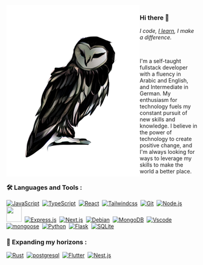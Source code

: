 <img align="left" src="assets/owl.png" width="350px" height="450px">

### Hi there 👋

_I code, [I learn](https://www.linkedin.com/pulse/advantages-learning-new-skills-silky-s-mehrotra), I make a difference._

<br/>

I'm a self-taught fullstack developer with a fluency in Arabic and English, and Intermediate in German. My enthusiasm for technology fuels my constant pursuit of new skills and knowledge. I believe in the power of technology to create positive change, and I'm always looking for ways to leverage my skills to make the world a better place.

### :hammer_and_wrench: Languages and Tools :

<div>
  <a href="https://javascript.info/"><img src="https://cdn.jsdelivr.net/gh/devicons/devicon@latest/icons/javascript/javascript-original.svg" alt="JavaScript" height="40" width="40" /></a>&nbsp;
  <a href="https://www.typescriptlang.org/"><img src="https://cdn.jsdelivr.net/gh/devicons/devicon@latest/icons/typescript/typescript-plain.svg" alt="TypeScript" height="40" width="40" /></a>&nbsp;
  <a href="https://reactjs.org/"><img src="https://cdn.jsdelivr.net/gh/devicons/devicon@latest/icons/react/react-original.svg" alt="React" height="40" width="40" /></a>&nbsp;
  <a href="https://tailwindcss.com/"><img src="https://cdn.jsdelivr.net/gh/devicons/devicon@latest/icons/tailwindcss/tailwindcss-original.svg" alt="Tailwindcss" height="40" width="40" /></a>&nbsp;
  <a href="https://git-scm.com/"><img src="https://cdn.jsdelivr.net/gh/devicons/devicon@latest/icons/git/git-original.svg" alt="Git" height="40" width="40" /></a>&nbsp;
  <a href="https://nodejs.org/en/"><img src="https://cdn.jsdelivr.net/gh/devicons/devicon@latest/icons/nodejs/nodejs-original.svg" alt="Node.js" height="40" width="40" /></a>&nbsp;
  <a href="https://aws.amazon.com/"><img src="https://cdn.jsdelivr.net/gh/devicons/devicon@latest/icons/amazonwebservices/amazonwebservices-original-wordmark.svg" height="40" width="40" /></a>&nbsp;
  <a href="https://expressjs.com/"><img src="https://cdn.jsdelivr.net/gh/devicons/devicon@latest/icons/express/express-original.svg" alt="Express.js" height="40" width="40" /></a>&nbsp;
  <a href="https://nextjs.org/"><img src="https://cdn.jsdelivr.net/gh/devicons/devicon@latest/icons/nextjs/nextjs-original.svg" alt="Next.js" height="40" width="40" /></a>&nbsp;
  <a href="https://www.debian.org/"><img src="https://cdn.jsdelivr.net/gh/devicons/devicon@latest/icons/debian/debian-original.svg" alt="Debian" height="40" width="40" /></a>&nbsp;
  <a href="https://www.mongodb.com/"><img src="https://cdn.jsdelivr.net/gh/devicons/devicon@latest/icons/mongodb/mongodb-original.svg" alt="MongoDB" height="40" width="40" /></a>&nbsp;
  <a href="https://code.visualstudio.com/"><img src="https://cdn.jsdelivr.net/gh/devicons/devicon@latest/icons/vscode/vscode-original.svg" alt="Vscode" height="40" width="40" /></a>&nbsp;
  <a href="https://mongoosejs.com/"><img src="https://cdn.jsdelivr.net/gh/devicons/devicon@latest/icons/mongoose/mongoose-original.svg" alt="mongoose" height="40" width="40" /></a>&nbsp;
  <a href="https://www.python.org/"><img src="https://cdn.jsdelivr.net/gh/devicons/devicon@latest/icons/python/python-original.svg" alt="Python" height="40" width="40" /></a>&nbsp;
  <a href="https://flask.palletsprojects.com"><img src="https://cdn.jsdelivr.net/gh/devicons/devicon@latest/icons/flask/flask-original.svg" alt="Flask" height="40" width="40" /></a>&nbsp;
  <a href="https://www.sqlite.org/"><img src="https://cdn.jsdelivr.net/gh/devicons/devicon@latest/icons/sqlite/sqlite-original.svg" alt="SQLite" width="40" height="40" /></a>&nbsp;   
</div>


### :book: Expanding my horizons :

<div>
  <a href="https://www.rust-lang.org/"><img src="https://cdn.jsdelivr.net/gh/devicons/devicon@latest/icons/rust/rust-original.svg" alt="Rust" height="40" width="40" /></a>&nbsp;
  <a href="https://www.postgresql.org/"><img src="https://cdn.jsdelivr.net/gh/devicons/devicon@latest/icons/postgresql/postgresql-plain.svg" alt="postgresql" height="40" width="40" /></a>&nbsp;
  <a href="https://flutter.dev/"><img src="https://cdn.jsdelivr.net/gh/devicons/devicon@latest/icons/flutter/flutter-original.svg" alt="Flutter" height="40" width="40" /></a>&nbsp;
  <a href="https://nestjs.com/"><img src="https://cdn.jsdelivr.net/gh/devicons/devicon@latest/icons/nestjs/nestjs-original.svg" alt="Nest.js" width="40" height="40" /></a>&nbsp;
</div>
